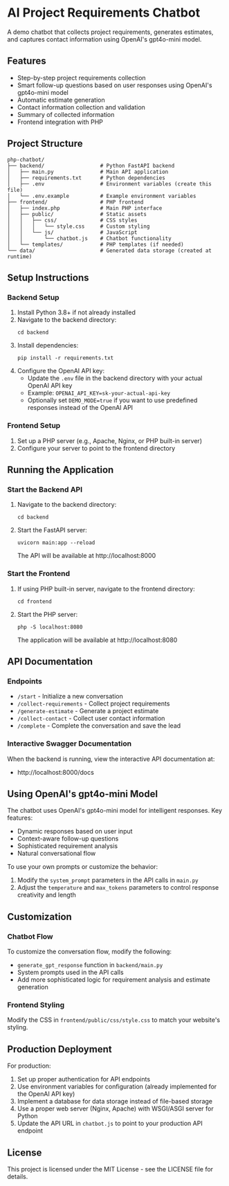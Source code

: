 # AI Project Requirements Chatbot

A demo chatbot that collects project requirements, generates estimates, and captures contact information using OpenAI's gpt4o-mini model.

## Features

- Step-by-step project requirements collection
- Smart follow-up questions based on user responses using OpenAI's gpt4o-mini model
- Automatic estimate generation
- Contact information collection and validation
- Summary of collected information
- Frontend integration with PHP

## Project Structure

```
php-chatbot/
├── backend/                  # Python FastAPI backend
│   ├── main.py               # Main API application
│   ├── requirements.txt      # Python dependencies
│   ├── .env                  # Environment variables (create this file)
│   └── .env.example          # Example environment variables
├── frontend/                 # PHP frontend
│   ├── index.php             # Main PHP interface
│   ├── public/               # Static assets
│   │   ├── css/              # CSS styles
│   │   │   └── style.css     # Custom styling
│   │   └── js/               # JavaScript
│   │       └── chatbot.js    # Chatbot functionality
│   └── templates/            # PHP templates (if needed)
└── data/                     # Generated data storage (created at runtime)
```

## Setup Instructions

### Backend Setup

1. Install Python 3.8+ if not already installed
2. Navigate to the backend directory:
   ```
   cd backend
   ```
3. Install dependencies:
   ```
   pip install -r requirements.txt
   ```
4. Configure the OpenAI API key:
   - Update the `.env` file in the backend directory with your actual OpenAI API key
   - Example: `OPENAI_API_KEY=sk-your-actual-api-key`
   - Optionally set `DEMO_MODE=true` if you want to use predefined responses instead of the OpenAI API

### Frontend Setup

1. Set up a PHP server (e.g., Apache, Nginx, or PHP built-in server)
2. Configure your server to point to the frontend directory

## Running the Application

### Start the Backend API

1. Navigate to the backend directory:
   ```
   cd backend
   ```
2. Start the FastAPI server:
   ```
   uvicorn main:app --reload
   ```
   The API will be available at http://localhost:8000

### Start the Frontend

1. If using PHP built-in server, navigate to the frontend directory:
   ```
   cd frontend
   ```
2. Start the PHP server:
   ```
   php -S localhost:8080
   ```
   The application will be available at http://localhost:8080

## API Documentation

### Endpoints

- `/start` - Initialize a new conversation
- `/collect-requirements` - Collect project requirements
- `/generate-estimate` - Generate a project estimate
- `/collect-contact` - Collect user contact information
- `/complete` - Complete the conversation and save the lead

### Interactive Swagger Documentation

When the backend is running, view the interactive API documentation at:
- http://localhost:8000/docs

## Using OpenAI's gpt4o-mini Model

The chatbot uses OpenAI's gpt4o-mini model for intelligent responses. Key features:

- Dynamic responses based on user input
- Context-aware follow-up questions
- Sophisticated requirement analysis
- Natural conversational flow

To use your own prompts or customize the behavior:
1. Modify the `system_prompt` parameters in the API calls in `main.py`
2. Adjust the `temperature` and `max_tokens` parameters to control response creativity and length

## Customization

### Chatbot Flow

To customize the conversation flow, modify the following:
- `generate_gpt_response` function in `backend/main.py`
- System prompts used in the API calls
- Add more sophisticated logic for requirement analysis and estimate generation

### Frontend Styling

Modify the CSS in `frontend/public/css/style.css` to match your website's styling.

## Production Deployment

For production:
1. Set up proper authentication for API endpoints
2. Use environment variables for configuration (already implemented for the OpenAI API key)
3. Implement a database for data storage instead of file-based storage
4. Use a proper web server (Nginx, Apache) with WSGI/ASGI server for Python
5. Update the API URL in `chatbot.js` to point to your production API endpoint

## License

This project is licensed under the MIT License - see the LICENSE file for details. 